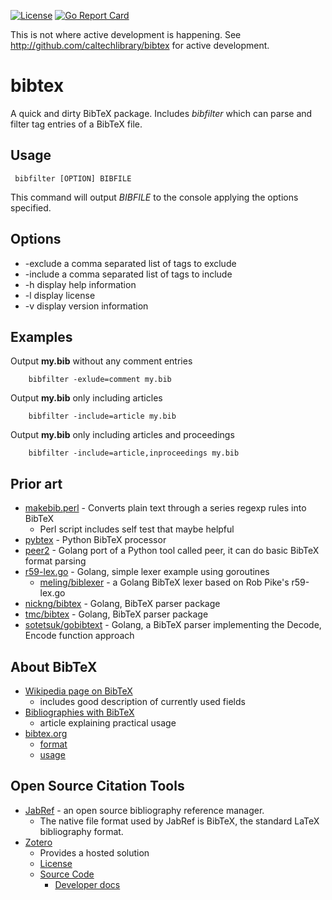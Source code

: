 [![License](https://img.shields.io/badge/License-BSD%203--Clause-blue.svg)](https://opensource.org/licenses/BSD-3-Clause)
[![Go Report Card](http://goreportcard.com/badge/rsdoiel/bibtex)](http://goreportcard.com/report/rsdoiel/bibtex)

This is not where active development is happening. See http://github.com/caltechlibrary/bibtex for active development.

# bibtex

A quick and dirty BibTeX package. Includes *bibfilter* which can parse and filter tag entries of a BibTeX file.

## Usage

```
 bibfilter [OPTION] BIBFILE
```

This command will output *BIBFILE* to the console applying the options specified.

## Options

 + -exclude a comma separated list of tags to exclude
 + -include a comma separated list of tags to include
 + -h display help information
 + -l display license
 + -v display version information

## Examples

Output **my.bib** without any comment entries

```
    bibfilter -exlude=comment my.bib
```

Output **my.bib** only including articles

```
    bibfilter -include=article my.bib
```

Output **my.bib** only including articles and proceedings

```
    bibfilter -include=article,inproceedings my.bib
```


## Prior art

+ [makebib.perl](http://www.snowelm.com/~t/doc/tips/makebib.perl) - Converts plain text through a series regexp rules into BibTeX
  + Perl script includes self test that maybe helpful 
+ [pybtex](https://bitbucket.org/pybtex-devs/pybtex/src/1819074df33a?at=master) - Python BibTeX processor
+ [peer2](https://github.com/njwilson23/peer2) - Golang port of a Python tool called peer, it can do basic BibTeX format parsing
+ [r59-lex.go](https://talks.golang.org/2011/lex/r59-lex.go) - Golang, simple lexer example using goroutines
    + [meling/biblexer](https://github.com/meling/biblexer) - a Golang BibTeX lexer based on Rob Pike's r59-lex.go
+ [nickng/bibtex](https://github.com/nickng/bibtex) - Golang, BibTeX parser package
+ [tmc/bibtex](https://github.com/tmc/bibtex) - Golang, BibTeX parser package
+ [sotetsuk/gobibtext](https://github.com/sotetsuk/gobibtex) - Golang, a BibTeX parser implementing the Decode, Encode function approach

## About BibTeX

+ [Wikipedia page on BibTeX](https://en.m.wikipedia.org/wiki/BibTeX) 
    + includes good description of currently used fields
+ [Bibliographies with BibTeX](https://getpocket.com/a/read/98701243)
    + article explaining practical usage
+ [bibtex.org](http://www.bibtex.org/)
    + [format](http://www.bibtex.org/Format/)
    + [usage](http://www.bibtex.org/Using/)

## Open Source Citation Tools

+ [JabRef](http://www.jabref.org/) - an open source bibliography reference manager. 
    + The native file format used by JabRef is BibTeX, the standard LaTeX bibliography format. 
+ [Zotero](https://www.zotero.org/)
    + Provides a hosted solution
    + [License](https://www.zotero.org/support/licensing) 
    + [Source Code](https://www.zotero.org/support/dev/source_code)
        + [Developer docs](https://www.zotero.org/support/dev/client_coding)

